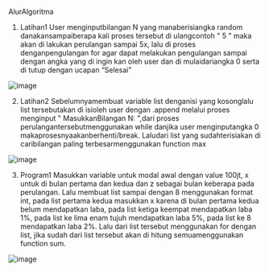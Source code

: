 AlurAlgoritma
1. Latihan1 User menginputbilangan N yang manaberisiangka random danakansampaiberapa kali proses tersebut di ulangcontoh " 5 " maka akan di lakukan perulangan sampai 5x, lalu di proses denganpengulangan for agar dapat melakukan pengulangan sampai dengan angka yang di ingin kan oleh user dan di mulaidariangka 0 serta di tutup dengan ucapan “Selesai”
 
 ![image](https://user-images.githubusercontent.com/56861575/69427902-9a020080-0d62-11ea-94aa-bf1bdf553d0e.png)

2. Latihan2 Sebelumnyamembuat variable list denganisi yang kosonglalu list tersebutakan di isioleh user dengan .append melalui proses menginput " MasukkanBilangan N: ",dari proses perulangantersebutmenggunakan while danjika user menginputangka 0 makaprosesnyaakanberhenti/break. Laludari list yang sudahterisiakan di caribilangan paling terbesarmenggunakan function max

![image](https://user-images.githubusercontent.com/56861575/69427950-b1d98480-0d62-11ea-958b-ea2b7e5efbca.png) 

3. Program1 Masukkan variable untuk modal awal dengan value 100jt, x untuk di bulan pertama dan kedua dan z sebagai bulan keberapa pada perulangan. Lalu membuat list sampai dengan 8 menggunakan format int, pada list pertama kedua masukkan x karena di bulan pertama kedua belum mendapatkan laba, pada list ketiga keempat mendapatkan laba 1%, pada list ke lima enam tujuh mendapatkan laba 5%, pada list ke 8 mendapatkan laba 2%. Lalu dari list tersebut menggunakan for dengan list, jika sudah dari list tersebut akan di hitung semuamenggunakan function sum.
 
 ![image](https://user-images.githubusercontent.com/56861575/69427965-bdc54680-0d62-11ea-98c8-6feca6005bc5.png)

